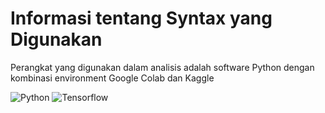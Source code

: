 # Informasi tentang Syntax yang Digunakan
Perangkat yang digunakan dalam analisis adalah software Python dengan kombinasi environment Google Colab dan Kaggle

![Python](https://www.python.org/static/community_logos/python-logo.png)
![Tensorflow](https://tensorflow-world-resources.readthedocs.io/en/latest/_static/tflogo.gif)

